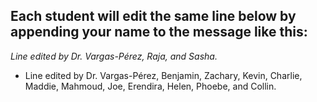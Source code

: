 ## Each student will edit the same line below by appending your name to the message like this:
*Line edited by Dr. Vargas-Pérez, Raja, and Sasha.*



- Line edited by Dr. Vargas-Pérez, Benjamin, Zachary, Kevin, Charlie, Maddie, Mahmoud, Joe, Erendira, Helen, Phoebe, and Collin.

